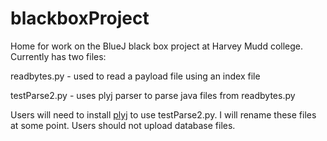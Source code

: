# blackboxProject
Home for work on the BlueJ black box project at Harvey Mudd college. Currently has two files:

readbytes.py - used to read a payload file using an index file

testParse2.py - uses plyj parser to parse java files from readbytes.py

Users will need to install [plyj](https://github.com/musiKk/plyj) to use testParse2.py.
I will rename these files at some point. Users should not upload database files.
